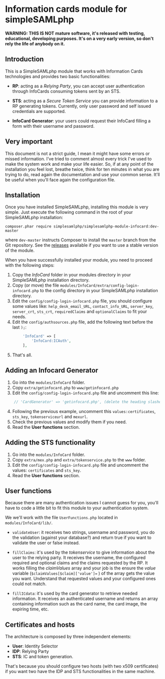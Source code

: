 Information cards module for simpleSAMLphp
==========================================

**WARNING: THIS IS NOT mature software, it's released with testing, educational, developing purposes. It's on a very
early version, so don't rely the life of anybody on it.**


Introduction
-------------

This is a SimpleSAMLphp module that works with Information Cards technologies and provides two basic functionalities:

* **RP**: acting as a _Relying Party_, you can accept user authentication through InfoCards consuming tokens sent by
an STS.

* **STS**: acting as a _Secure Token Service_ you can provide information to a RP generating tokens. Currently, only
user password and self issued credentials are supported.

* **InfoCard Generator**: your users could request their InfoCard filling a form with their username and password.


Very important
--------------

This document is not a strict guide, I mean it might have some errors or missed information. I've tried to comment
almost every trick I've used to make the system work and make your life easier. So, if at any point of the installation
you feel lost, breathe twice, think for ten minutes in what you are trying to do, read again the documentation and use
your common sense. It'll be useful when you'll face again the configuration file.


Installation
------------

Once you have installed SimpleSAMLphp, installing this module is very simple. Just execute the following
command in the root of your SimpleSAMLphp installation:

```
composer.phar require simplesamlphp/simplesamlphp-module-infocard:dev-master
```

where `dev-master` instructs Composer to install the `master` branch from the Git repository. See the
[releases](https://github.com/simplesamlphp/simplesamlphp-module-infocard/releases) available if you
want to use a stable version of the module.

When you have successfully installed your module, you need to proceed with the following steps:

1. Copy the _InfoCard_ folder in your modules directory in your SimpleSAMLphp installation directory.
2. Copy (or move) the file `modules/InfoCard/extra/config-login-infocard.php` to the config directory in your
SimpleSAMLphp installation directory.
3. Edit the `config/config-login-infocard.php` file, you should configure some values like: `help_desk_email_URL`,
`contact_info_URL`, `server_key`, `server_crt`, `sts_crt`, `requiredClaims` and `optionalClaims` to fit your needs.
4. Edit the `config/authsources.php` file, add the following text before the last `);`:

```php
        'InfoCard' => [
            'InfoCard:ICAuth',
        ],
```

5. That's all.


Adding an Infocard Generator
----------------------------

1. Go into the `modules/InfoCard` folder.
2. Copy `extra/getinfocard.php` to `www/getinfocard.php`
3. Edit the `config/config-login-infocard.php` file and uncomment this line:

```php
    // 'CardGenerator' => 'getinfocard.php', (delete the heading slashes "//").
```

4. Following the previous example, uncomment this `values:certificates`, `sts_key`, `tokenserviceurl` and `mexurl`.
6. Check the previous values and modify them if you need.
5. Read the **User functions** section.


Adding the STS functionality
----------------------------

1. Go into the `modules/InfoCard` folder.
2. Copy `extra/mex.php` and `extra/tokenservice.php` to the `www` folder.
3. Edit the `config/config-login-infocard.php` file and uncomment the values: `certificates` and `sts_key`.
4. Read the **User functions** section.


User functions
--------------

Because there are many authentication issues I cannot guess for you, you'll have to code a little bit to fit this
module to your authentication system.

We we'll work with the file `UserFunctions.php` located in `modules/InfoCard/lib/`.

* `validateUser`: it receives two strings, username and password, you do the validation (against your database?) and
return true if you want to validate the user or false instead.

* `fillClaims`: it's used by the _tokenservice_ to give information about the user to the relying party. It receives
the username, the configured required and optional claims and the claims requested by the RP. It works filling the
_claimValues_ array and your job is the ensure the _value_ variable (`$claimValues[$claim]['value']=` ) of the array
gets the value you want. Understand that requested values and your configured ones could not match.

* `fillICdata`: it's used by the card generator to retrieve needed information. It receives an authenticated username
and returns an array containing information such as the card name, the card image, the expiring time, etc.


Certificates and hosts
----------------------

The architecture is composed by three independent elements:

* **User**: Identity Selector
* **IDP**: Relying Party
* **STS**: IC and token generation.

That's because you should configure two hosts (with two x509 certificates) if you want two have the IDP and STS
functionalities in the same machine.
